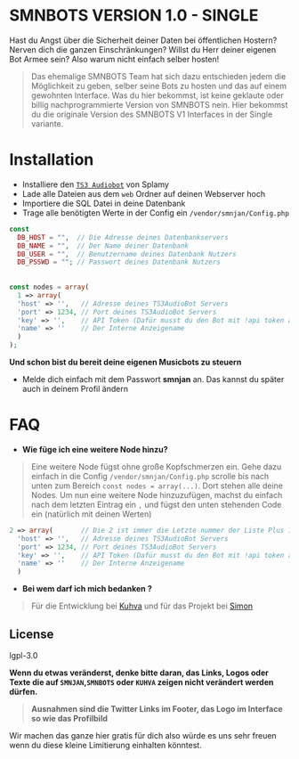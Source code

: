 # SMNBOTS VERSION 1.0 - SINGLE

Hast du Angst über die Sicherheit deiner Daten bei öffentlichen Hostern? Nerven dich die ganzen Einschränkungen? Willst du Herr deiner eigenen Bot Armee sein? Also warum nicht einfach selber hosten!

> Das ehemalige SMNBOTS Team hat sich dazu entschieden jedem die Möglichkeit zu geben, selber seine Bots zu hosten und das auf einem gewohnten Interface. Was du hier bekommst, ist keine geklaute oder billig nachprogrammierte Version von SMNBOTS nein. Hier bekommst du die originale Version des SMNBOTS V1 Interfaces in der Single variante.

# Installation

- Installiere den [`TS3 Audiobot`](https://github.com/Splamy/TS3AudioBot#install) von Splamy
- Lade alle Dateien aus dem `web` Ordner auf deinen Webserver hoch
- Importiere die SQL Datei in deine Datenbank
- Trage alle benötigten Werte in der Config ein `/vendor/smnjan/Config.php`
```php
const  
  DB_HOST = "",  // Die Adresse deines Datenbankservers   
  DB_NAME = "",  // Der Name deiner Datenbank
  DB_USER = "",  // Benutzername deines Datenbank Nutzers
  DB_PSSWD = ""; // Passwort deines Datenbank Nutzers
  
  
const nodes = array(  
  1 => array(  
  'host' => '',   // Adresse deines TS3AudioBot Servers
  'port' => 1234, // Port deines TS3AudioBot Servers
  'key' => '',    // API Token (Dafür musst du den Bot mit !api token anschreiben)
  'name' => ''    // Der Interne Anzeigename
  )
);
```
**Und schon bist du bereit deine eigenen Musicbots zu steuern**
- Melde dich einfach mit dem Passwort **smnjan** an. Das kannst du später auch in deinem Profil ändern

# FAQ
- **Wie füge ich eine weitere Node hinzu?**
> Eine weitere Node fügst ohne große Kopfschmerzen ein. Gehe dazu einfach in die Config `/vendor/smnjan/Config.php` scrolle bis nach unten zum Bereich `const nodes = array(...)`. Dort stehen alle deine Nodes. Um nun eine weitere Node hinzuzufügen, machst du einfach nach dem letzten Eintrag ein ``,`` und fügst den unten stehenden Code ein (natürlich mit deinen Werten)
```php
2 => array(       // Die 2 ist immer die Letzte nummer der Liste Plus 1 gerechntet (also nach dem EIntrag würde z.B. eine 3 kommen) 
  'host' => '',   // Adresse deines TS3AudioBot Servers
  'port' => 1234, // Port deines TS3AudioBot Servers
  'key' => '',    // API Token (Dafür musst du den Bot mit !api token anschreiben)
  'name' => ''    // Der Interne Anzeigename
  )
```

- **Bei wem darf ich mich bedanken ?**
> Für die Entwicklung bei [Kuhva](https://twitter.com/KuhvaDE) und für das Projekt bei [Simon](https://twitter.com/SMNDMDE)


License
----
lgpl-3.0

**Wenn du etwas veränderst, denke bitte daran, das Links, Logos oder Texte die auf `SMNJAN`,`SMNBOTS` oder ``KUHVA`` zeigen nicht verändert werden dürfen.**
> **Ausnahmen sind die Twitter Links im Footer, das Logo im Interface so wie das Profilbild**

Wir machen das ganze hier gratis für dich also würde es uns sehr freuen wenn du diese kleine Limitierung einhalten könntest.
